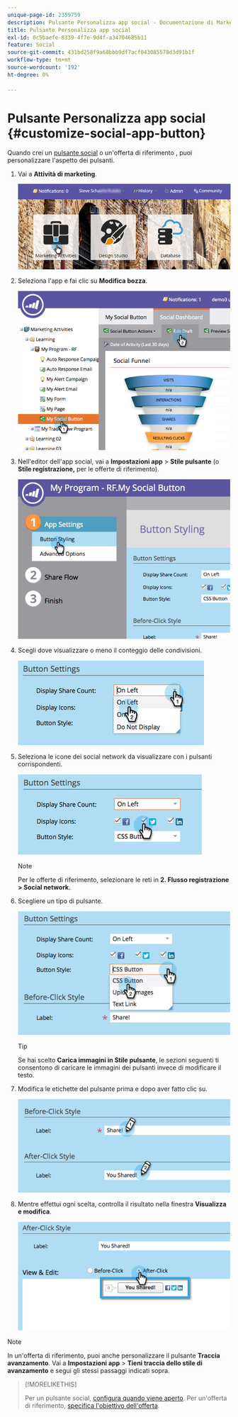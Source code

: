 ```yaml
---
unique-page-id: 2359759
description: Pulsante Personalizza app social - Documentazione di Marketo - Documentazione del prodotto
title: Pulsante Personalizza app social
exl-id: 0c5baefe-8339-4f7e-9d4f-a34704685b11
feature: Social
source-git-commit: 431bd258f9a68bbb9df7acf043085578d3d91b1f
workflow-type: tm+mt
source-wordcount: '192'
ht-degree: 0%

---
```


# Pulsante Personalizza app social {#customize-social-app-button}

Quando crei un [pulsante social](/help/marketo/product-docs/demand-generation/landing-pages/free-form-landing-pages/add-a-social-button-to-a-free-form-landing-page.md) o un&#39;offerta di riferimento [](/help/marketo/product-docs/demand-generation/social/referral-offers/create-a-referral-offer.md), puoi personalizzare l&#39;aspetto dei pulsanti.

1. Vai a **Attività di marketing**.

   ![](assets/login-marketing-activities.png)

1. Seleziona l&#39;app e fai clic su **Modifica bozza**.

   ![](assets/image2014-9-23-17-3a3-3a34.png)

1. Nell&#39;editor dell&#39;app social, vai a **Impostazioni app** > **Stile pulsante** (o **Stile registrazione,** per le offerte di riferimento).

   ![](assets/image2014-9-23-17-3a3-3a57.png)

1. Scegli dove visualizzare o meno il conteggio delle condivisioni.

   ![](assets/image2014-9-23-17-3a4-3a10.png)

1. Seleziona le icone dei social network da visualizzare con i pulsanti corrispondenti.

   ![](assets/image2014-9-23-17-3a4-3a22.png)

   >[!NOTE]
   >
   >Per le offerte di riferimento, selezionare le reti in **2. Flusso registrazione > Social network**.

1. Scegliere un tipo di pulsante.

   ![](assets/image2014-9-23-17-3a4-3a50.png)

   >[!TIP]
   >
   >Se hai scelto **Carica immagini in Stile pulsante**, le sezioni seguenti ti consentono di caricare le immagini dei pulsanti invece di modificare il testo.

1. Modifica le etichette del pulsante prima e dopo aver fatto clic su.

   ![](assets/image2014-9-23-17-3a5-3a30.png)

1. Mentre effettui ogni scelta, controlla il risultato nella finestra **Visualizza e modifica**.

   ![](assets/image2014-9-23-17-3a5-3a42.png)

>[!NOTE]
>
>In un&#39;offerta di riferimento, puoi anche personalizzare il pulsante **Traccia avanzamento**. Vai a **Impostazioni app** > **Tieni traccia dello stile di avanzamento** e segui gli stessi passaggi indicati sopra.

>[!MORELIKETHIS]
>
>Per un pulsante social, [configura quando viene aperto](/help/marketo/product-docs/demand-generation/social/configuring-social-actions/configure-when-social-button-opens.md). Per un&#39;offerta di riferimento, [specifica l&#39;obiettivo dell&#39;offerta](/help/marketo/product-docs/demand-generation/social/referral-offers/specify-goal-for-referral-offer.md).
